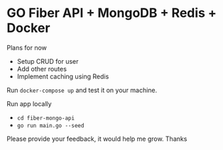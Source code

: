 # GO Fiber API + MongoDB + Redis + Docker

Plans for now
- Setup CRUD for user
- Add other routes
- Implement caching using Redis

Run `docker-compose up` and test it on your machine.

Run app locally
- `cd fiber-mongo-api`
- `go run main.go --seed`

Please provide your feedback, it would help me grow. Thanks